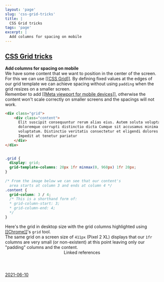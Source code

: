```yaml
---
layout: 'page'
slug: 'css-grid-tricks'
title: |
  CSS Grid tricks
tags: 'page'
excerpt: |
  Add columns for spacing on mobile
---
```


<h2 class="text-3xl font-semibold mb-4"><a class="rounded-sm focus:outline-none focus:ring-2 focus:ring-offset-2 dark:focus:ring-offset-gray-900 dark:focus:ring-pink-400 focus:ring-pink-700" href="/pages/css-grid-tricks">CSS Grid tricks</a></h2>

<div class="space-y-3">
<div class="element-block ml-0"><div class="flex-1"><strong class="text-rose-600 dark:text-rose-400">Add columns for spacing on mobile</strong></div></div>

<div class="element-block ml-4"><div class="flex-1">We have some content that we want to position in the center of the screen. For this we can use <a class="text-teal-700 dark:text-teal-400 rounded-sm group focus:outline-none focus:ring-2 focus:ring-offset-2 dark:focus:ring-offset-gray-900 dark:focus:ring-pink-400 focus:ring-pink-700" href="/pages/css-grid"><span class="text-gray-300 dark:text-gray-500 group-hover:text-teal-900">[[</span>CSS Grid<span class="text-gray-300 dark:text-gray-500 group-hover:text-teal-900">]]</span></a>. By defining fixed values at the edges of our grid template we can achieve spacing without using <code>padding</code> when the grid resizes on a smaller screen.</div></div>

<div class="element-block ml-4"><div class="flex-1">Remember to add <a class="text-teal-700 dark:text-teal-400 rounded-sm group focus:outline-none focus:ring-2 focus:ring-offset-2 dark:focus:ring-offset-gray-900 dark:focus:ring-pink-400 focus:ring-pink-700" href="/pages/meta-viewport-for-mobile-devices"><span class="text-gray-300 dark:text-gray-500 group-hover:text-teal-900">[[</span>Meta viewport for mobile devices<span class="text-gray-300 dark:text-gray-500 group-hover:text-teal-900">]]</span></a>, otherwise the content won't scale correctly on smaller screens and the spacings will not work.</div></div>

<div class="element-block ml-4"><div class="flex-1">

```html
<div class="grid">
	<div class="content">
      Elit suscipit consequuntur rerum alias eius. Autem soluta voluptas
      doloremque corrupti distinctio dicta Cumque sit accusamus minima magni
      voluptatum. Distinctio veritatis consectetur et eligendi dolores est
      Impedit at tenetur pariatur
	</div>
</div>
	  
```

</div></div>

<div class="element-block ml-4"><div class="flex-1">

```css
.grid {
  display: grid;
  grid-template-columns: 20px 1fr minmax(0, 960px) 1fr 20px;
}
	  
/* From the image below we can see that our content's
  area starts at column 3 and ends at column 4 */
.content {
  grid-column: 3 / 4;
  /* This is a shorthand form of:
  * grid-column-start: 3;
  * grid-column-end: 4;
  */
}
```

</div></div>

<div class="element-block ml-4"><div class="flex-1">Here's the grid in desktop size with the grid columns highlighted using <a class="text-teal-700 dark:text-teal-400 rounded-sm group focus:outline-none focus:ring-2 focus:ring-offset-2 dark:focus:ring-offset-gray-900 dark:focus:ring-pink-400 focus:ring-pink-700" href="/pages/chrome"><span class="text-gray-300 dark:text-gray-500 group-hover:text-teal-900">[[</span>Chrome<span class="text-gray-300 dark:text-gray-500 group-hover:text-teal-900">]]</span></a>'s <code>grid</code> tool.</div></div>

<div class="element-block ml-4"><div class="flex-1"><img alt="" src="/assets/Skärmavbild_2021-06-10_kl._08.05.50_1623305228889_0.png" /></div></div>

<div class="element-block ml-4"><div class="flex-1">The same grid on a screen size of <code>411px</code> (Pixel 2 XL) displays that our <code>1fr</code> columns are very small (or non-existent) at this point leaving only our "padding" columns and the content.</div></div>

<div class="element-block ml-4"><div class="flex-1"><img alt="" src="/assets/Skärmavbild_2021-06-10_kl._08.06.19_1623305249365_0.png" /></div></div>


</div>


<section class="mt-8 space-y-2">
<header class="text-gray-500 dark:text-gray-400">Linked references</header>
<a class="block bg-gray-100 dark:bg-gray-800 p-4 rounded text-teal-700 dark:text-teal-400 focus:outline-none focus:ring-2 focus:ring-offset-2 dark:focus:ring-offset-gray-900 focus:ring-teal-700 dark:focus:ring-teal-400 hover:ring-2 hover:ring-offset-2 dark:hover:ring-offset-gray-900 dark:hover:ring-teal-400 hover:ring-teal-700" href="/journals/2021-06-10">2021-06-10</a>
  </section>
